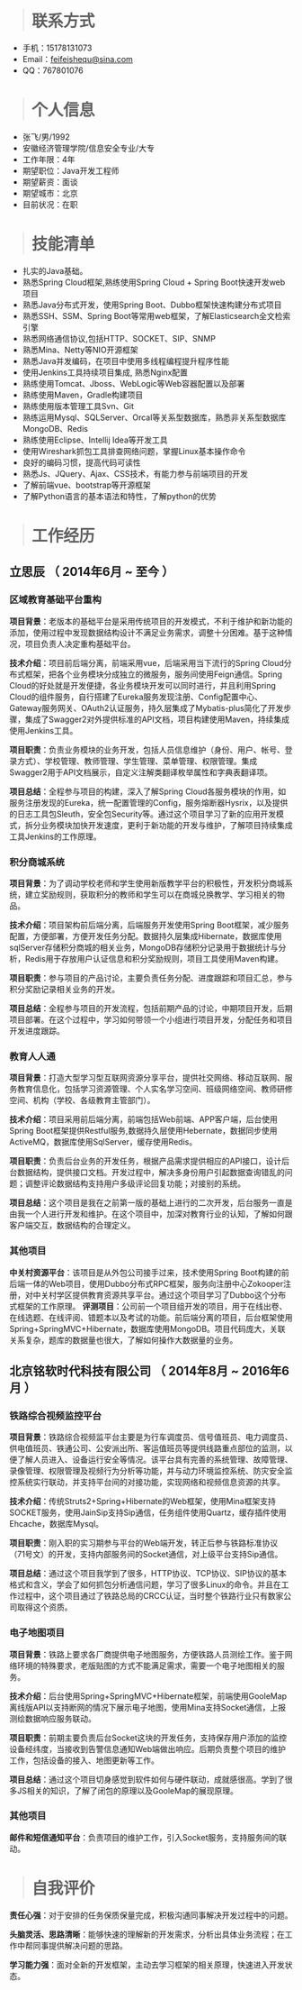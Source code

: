 
># 联系方式

- 手机：15178131073
- Email：feifeishequ@sina.com
- QQ：767801076

># 个人信息

 - 张飞/男/1992
 - 安徽经济管理学院/信息安全专业/大专 
 - 工作年限：4年
 - 期望职位：Java开发工程师
 - 期望薪资：面谈
 - 期望城市：北京
 - 目前状况：在职


># 技能清单

- 扎实的Java基础。
- 熟悉Spring Cloud框架,熟练使用Spring Cloud + Spring Boot快速开发web项目
- 熟悉Java分布式开发，使用Spring Boot、Dubbo框架快速构建分布式项目
- 熟悉SSH、SSM、Spring Boot等常用web框架，了解Elasticsearch全文检索引擎
- 熟悉网络通信协议,包括HTTP、SOCKET、SIP、SNMP
- 熟悉Mina、Netty等NIO开源框架
- 熟悉Java并发编码，在项目中使用多线程编程提升程序性能
- 使用Jenkins工具持续项目集成, 熟悉Nginx配置
- 熟练使用Tomcat、Jboss、WebLogic等Web容器配置以及部署
- 熟练使用Maven，Gradle构建项目
- 熟练使用版本管理工具Svn、Git
- 熟练运用Mysql、SQLServer、Orcal等关系型数据库，熟悉非关系型数据库MongoDB、Redis
- 熟练使用Eclipse、Intellij Idea等开发工具
- 使用Wireshark抓包工具排查网络问题，掌握Linux基本操作命令
- 良好的编码习惯，提高代码可读性
- 熟悉Js、JQuery、Ajax、CSS技术，有能力参与前端项目的开发
- 了解前端vue、bootstrap等开源框架 
- 了解Python语言的基本语法和特性，了解python的优势




># 工作经历
## 立思辰 （ 2014年6月 ~ 至今 ）

### 区域教育基础平台重构 

**项目背景**：老版本的基础平台是采用传统项目的开发模式，不利于维护和新功能的添加，使用过程中发现数据结构设计不满足业务需求，调整十分困难。基于这种情况，项目负责人决定重构基础平台。


**技术介绍**：项目前后端分离，前端采用vue，后端采用当下流行的Spring Cloud分布式框架，把各个业务模块分成独立的微服务，服务间使用Feign通信。Spring Cloud的好处就是开发便捷，各业务模块开发可以同时进行，并且利用Spring Cloud的组件服务，自行搭建了Eureka服务发现注册、Config配置中心、Gateway服务网关、OAuth2认证服务，持久层集成了Mybatis-plus简化了开发步骤，集成了Swagger2对外提供标准的API文档，项目构建使用Maven，持续集成使用Jenkins工具。

**项目职责**：负责业务模块的业务开发，包括人员信息维护（身份、用户、帐号、登录方式）、学校管理、教师管理、学生管理、菜单管理、权限管理。集成Swagger2用于API文档展示，自定义注解类翻译枚举属性和字典表翻译项。

**项目总结**：全程参与项目的构建，深入了解Spring Cloud各服务模块的作用，如服务注册发现的Eureka，统一配置管理的Config，服务熔断器Hysrix，以及提供的日志工具包Sleuth，安全包Security等。通过这个项目学习了新的应用开发模式，拆分业务模块加快开发速度，更利于新功能的开发与维护，了解项目持续集成工具Jenkins的工作原理。




### 积分商城系统

**项目背景**：为了调动学校老师和学生使用新版教学平台的积极性，开发积分商城系统，建立奖励规则，获取积分的教师和学生可以在商城兑换教学、学习相关的物品。


**技术介绍**：项目架构前后端分离，后端服务开发使用Spring Boot框架，减少服务配置，方便部署，方便开发任务分配。数据持久层集成Hibernate，数据库使用sqlServer存储积分商城的相关业务，MongoDB存储积分记录用于数据统计与分析，Redis用于存放用户认证信息和积分奖励规则，项目工具使用Maven构建。

**项目职责**：参与项目的产品讨论，主要负责任务分配、进度跟踪和项目汇总，参与积分奖励记录相关业务的开发。

**项目总结**：全程参与项目的开发流程，包括前期产品的讨论，中期项目开发，后期项目部署。在这个过程中，学习如何带领一个小组进行项目开发，分配任务和项目开发进度跟踪。

### 教育人人通

**项目背景**：打造大型学习型互联网资源分享平台，提供社交网络、移动互联网、服务教育信息化，包括学习资源管理、个人实名学习空间、班级网络空间、教师研修空间、机构（学校、各级教育主管部门）。


**技术介绍**：项目采用前后端分离，前端包括Web前端、APP客户端，后台使用Spring Boot框架提供Restful服务,数据持久层使用Hebernate，数据同步使用ActiveMQ，数据库使用SqlServer，缓存使用Redis。

**项目职责**：负责后台业务的开发任务，根据产品需求提供相应的API接口，设计后台数据结构，提供接口文档。开发过程中，解决多身份用户引起数据查询错乱的问题；调整评论数据结构支持用户多级评论回复功能；对接别的系统。

**项目总结**：这个项目是我在之前第一版的基础上进行的二次开发，后台服务一直是由我一个人进行开发和维护。在这个项目中，加深对教育行业的认知，了解如何跟客户端交互，数据结构的合理定义。

### 其他项目
**中关村资源平台**：该项目是从外包公司接手过来，技术使用Spring Boot构建的前后端一体的Web项目，使用Dubbo分布式RPC框架，服务向注册中心Zokooper注册，对中关村学区提供教育资源共享平台。通过这个项目学习了Dubbo这个分布式框架的工作原理。
**评测项目**：公司前一个项目组开发的项目，用于在线出卷、在线选题、在线评阅、错题本以及考试的功能。前后端分离的项目，后台框架使用Spring+SpringMVC+Hibernate，数据库使用MongoDB。项目代码庞大，关联关系复杂，题库的数据量也很大，了解如何操作大数据量的业务。

  
## 北京铭软时代科技有限公司 （ 2014年8月 ~ 2016年6月 ）

### 铁路综合视频监控平台

**项目背景**：铁路综合视频监平台主要是为行车调度员、信号值班员、电力调度员、供电值班员、铁通公司、公安派出所、客运值班员等提供线路重点部位的监测，以便了解人员进入、设备运行安全等情况。该平台具有完善的系统管理、故障管理、录像管理、权限管理及视频行为分析等功能，并与动力环境监控系统、防灾安全监控系统实行联动，并支持平台间的对接功能，实现网络和视频信息资源的共享。

**技术介绍**：传统Struts2+Spring+Hibernate的Web框架，使用Mina框架支持SOCKET服务，使用JainSip支持Sip通信，任务组件使用Quartz，缓存插件使用Ehcache，数据库Mysql。

**项目职责**：刚入职的实习期参与平台的Web端开发，转正后参与铁路标准协议（71号文）的开发，支持内部服务间的Socket通信，对上级平台支持Sip通信。

**项目总结**：通过这个项目我学到了很多，HTTP协议、TCP协议、SIP协议的基本格式和含义，学会了如何抓包分析通信问题，学习了很多Linux的命令。并且在工作过程中，这个项目通过了铁路总局的CRCC认证，当时整个铁路行业只有数家公司取得这个资质。

### 电子地图项目 
**项目背景**：铁路上要求各厂商提供电子地图服务，方便铁路人员测绘工作。鉴于网络环境的特殊要求，老版贴图的方式不能满足需求，需要一个电子地图相关的服务。

**技术介绍**：后台使用Spring+SpringMVC+Hibernate框架，前端使用GooleMap离线版API以支持断网的情况下展示电子地图，使用Mina支持Socket通信，上报测绘数据响应服务联动。

**项目职责**：前期主要负责后台Socket这块的开发任务，支持保存用户添加的监控设备经纬度，当接收到告警信息通知Web端做出响应。后期负责整个项目的维护工作，包括设备的接入、地图更新等工作。

**项目总结**：通过这个项目切身感觉到软件如何与硬件联动，成就感很高。学到了很多JS相关的知识，了解了闭包的原理以及GooleMap的展现原理。

### 其他项目
**邮件和短信通知平台**：负责项目的维护工作，引入Socket服务，支持服务间的联动。


># 自我评价
**责任心强**：对于安排的任务保质保量完成，积极沟通同事解决开发过程中的问题。

**头脑灵活、思路清晰**：能够快速的理解新的开发需求，分析出具体业务流程；在工作中帮同事提供解决问题的思路。

**学习能力强**：面对全新的开发框架，主动去学习框架的相关原理，快速进入开发状态。



      
